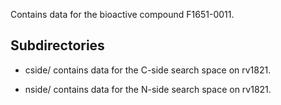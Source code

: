 Contains data for the bioactive compound F1651-0011.

## Subdirectories

- cside/ contains data for the C-side search space on rv1821.

- nside/ contains data for the N-side search space on rv1821.

